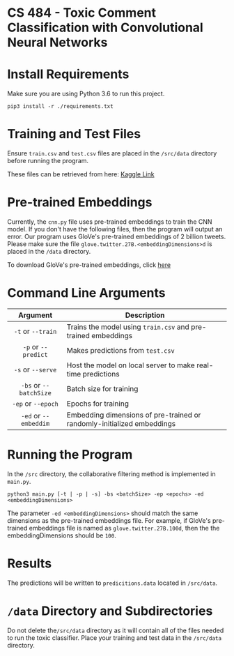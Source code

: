 # CS 484 - Toxic Comment Classification with Convolutional Neural Networks

# Install Requirements
Make sure you are using Python 3.6 to run this project.

`pip3 install -r ./requirements.txt`

# Training and Test Files
Ensure `train.csv` and `test.csv` files are placed in the `/src/data`  directory before running the program.

These files can be retrieved from here: 
[Kaggle Link](https://www.kaggle.com/c/jigsaw-toxic-comment-classification-challenge/data)

# Pre-trained Embeddings
Currently, the `cnn.py` file uses pre-trained embeddings to train the CNN model. If you don't have the
following files, then the program will output an error. Our program uses GloVe's pre-trained embeddings
of 2 billion tweets. Please make sure the file `glove.twitter.27B.<embeddingDimensions>d` is placed in
the `/data` directory.

To download GloVe's pre-trained embeddings, click [here](https://nlp.stanford.edu/projects/glove/)

# Command Line Arguments
| Argument         | Description                                                      |
|:----------------:| ---------------------------------------------------------------- |
| `-t` or `--train` | Trains the model using `train.csv` and pre-trained embeddings |
| `-p` or `--predict` | Makes predictions from `test.csv` |
| `-s` or `--serve` | Host the model on local server to make real-time predictions |
| `-bs` or `--batchSize` | Batch size for training |
| `-ep` or `--epoch` | Epochs for training |
| `-ed` or `--embeddim` | Embedding dimensions of pre-trained or randomly-initialized embeddings |

# Running the Program
In the `/src` directory, the collaborative filtering method is implemented in `main.py`.

`python3 main.py [-t | -p | -s] -bs <batchSize> -ep <epochs> -ed <embeddingDimensions>`

The parameter `-ed <embeddingDimensions>` should match the same dimensions as the
pre-trained embeddings file. For example, if GloVe's pre-trained embeddings file is named as 
`glove.twitter.27B.100d`, then the the embeddingDimensions should be `100`.

# Results
The predictions will be written to `predicitions.data` located in `/src/data`.

# `/data` Directory and Subdirectories
Do not delete the`/src/data` directory as it will contain all of the files needed to run the toxic classifier. Place your training and test data in the `/src/data` directory.


